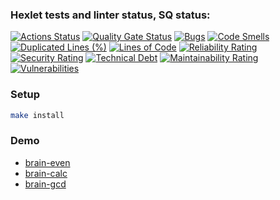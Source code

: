 ### Hexlet tests and linter status, SQ status:
[![Actions Status](https://github.com/sklyarovas/python-project-49/actions/workflows/hexlet-check.yml/badge.svg)](https://github.com/sklyarovas/python-project-49/actions)
[![Quality Gate Status](https://sonarcloud.io/api/project_badges/measure?project=sklyarovas_python-project-49&metric=alert_status)](https://sonarcloud.io/summary/new_code?id=sklyarovas_python-project-49)
[![Bugs](https://sonarcloud.io/api/project_badges/measure?project=sklyarovas_python-project-49&metric=bugs)](https://sonarcloud.io/summary/new_code?id=sklyarovas_python-project-49)
[![Code Smells](https://sonarcloud.io/api/project_badges/measure?project=sklyarovas_python-project-49&metric=code_smells)](https://sonarcloud.io/summary/new_code?id=sklyarovas_python-project-49)
[![Duplicated Lines (%)](https://sonarcloud.io/api/project_badges/measure?project=sklyarovas_python-project-49&metric=duplicated_lines_density)](https://sonarcloud.io/summary/new_code?id=sklyarovas_python-project-49)
[![Lines of Code](https://sonarcloud.io/api/project_badges/measure?project=sklyarovas_python-project-49&metric=ncloc)](https://sonarcloud.io/summary/new_code?id=sklyarovas_python-project-49)
[![Reliability Rating](https://sonarcloud.io/api/project_badges/measure?project=sklyarovas_python-project-49&metric=reliability_rating)](https://sonarcloud.io/summary/new_code?id=sklyarovas_python-project-49)
[![Security Rating](https://sonarcloud.io/api/project_badges/measure?project=sklyarovas_python-project-49&metric=security_rating)](https://sonarcloud.io/summary/new_code?id=sklyarovas_python-project-49)
[![Technical Debt](https://sonarcloud.io/api/project_badges/measure?project=sklyarovas_python-project-49&metric=sqale_index)](https://sonarcloud.io/summary/new_code?id=sklyarovas_python-project-49)
[![Maintainability Rating](https://sonarcloud.io/api/project_badges/measure?project=sklyarovas_python-project-49&metric=sqale_rating)](https://sonarcloud.io/summary/new_code?id=sklyarovas_python-project-49)
[![Vulnerabilities](https://sonarcloud.io/api/project_badges/measure?project=sklyarovas_python-project-49&metric=vulnerabilities)](https://sonarcloud.io/summary/new_code?id=sklyarovas_python-project-49)

### Setup

```bash
make install
```

### Demo

* [brain-even](https://asciinema.org/a/P5EysG8m4Qn58coPbCPzDqxw3)
* [brain-calc](https://asciinema.org/a/ErAststAs0bv8x4twP4rcp5eT)
* [brain-gcd](https://asciinema.org/a/vX9OwsNMWHmU4OK969qFbom4v)
